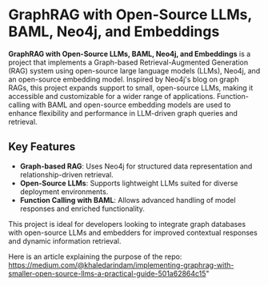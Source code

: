 # GraphRAG with Open-Source LLMs, BAML, Neo4j, and Embeddings

**GraphRAG with Open-Source LLMs, BAML, Neo4j, and Embeddings** is a project that implements a Graph-based Retrieval-Augmented Generation (RAG) system using open-source large language models (LLMs), Neo4j, and an open-source embedding model. Inspired by Neo4j's blog on graph RAGs, this project expands support to small, open-source LLMs, making it accessible and customizable for a wider range of applications. Function-calling with BAML and open-source embedding models are used to enhance flexibility and performance in LLM-driven graph queries and retrieval.

## Key Features

- **Graph-based RAG**: Uses Neo4j for structured data representation and relationship-driven retrieval.
- **Open-Source LLMs**: Supports lightweight LLMs suited for diverse deployment environments.
- **Function Calling with BAML**: Allows advanced handling of model responses and enriched functionality.

This project is ideal for developers looking to integrate graph databases with open-source LLMs and embedders for improved contextual responses and dynamic information retrieval.

Here is an article explaining the purpose of the repo: https://medium.com/@khaledarindam/implementing-graphrag-with-smaller-open-source-llms-a-practical-guide-501a62864c15"
